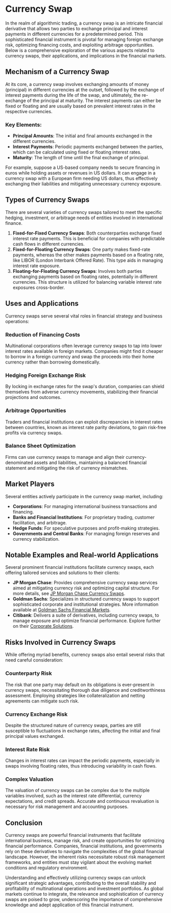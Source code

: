 # Currency Swap

In the realm of algorithmic trading, a currency swap is an intricate financial derivative that allows two parties to exchange principal and interest payments in different currencies for a predetermined period. This sophisticated financial instrument is pivotal for managing foreign exchange risk, optimizing financing costs, and exploiting arbitrage opportunities. Below is a comprehensive exploration of the various aspects related to currency swaps, their applications, and implications in the financial markets.

## Mechanism of a Currency Swap

At its core, a currency swap involves exchanging amounts of money (principal) in different currencies at the outset, followed by the exchange of interest payments during the life of the swap, and ultimately, the re-exchange of the principal at maturity. The interest payments can either be fixed or floating and are usually based on prevalent interest rates in the respective currencies.

### Key Elements:

- **Principal Amounts**: The initial and final amounts exchanged in the different currencies.
- **Interest Payments**: Periodic payments exchanged between the parties, which can be calculated using fixed or floating interest rates.
- **Maturity**: The length of time until the final exchange of principal.

For example, suppose a US-based company needs to secure financing in euros while holding assets or revenues in US dollars. It can engage in a currency swap with a European firm needing US dollars, thus effectively exchanging their liabilities and mitigating unnecessary currency exposure.

## Types of Currency Swaps

There are several varieties of currency swaps tailored to meet the specific hedging, investment, or arbitrage needs of entities involved in international finance.

1. **Fixed-for-Fixed Currency Swaps**: Both counterparties exchange fixed interest rate payments. This is beneficial for companies with predictable cash flows in different currencies.
2. **Fixed-for-Floating Currency Swaps**: One party makes fixed-rate payments, whereas the other makes payments based on a floating rate, like LIBOR (London Interbank Offered Rate). This type aids in managing interest rate exposure.
3. **Floating-for-Floating Currency Swaps**: Involves both parties exchanging payments based on floating rates, potentially in different currencies. This structure is utilized for balancing variable interest rate exposures cross-border.

## Uses and Applications

Currency swaps serve several vital roles in financial strategy and business operations:

### Reduction of Financing Costs

Multinational corporations often leverage currency swaps to tap into lower interest rates available in foreign markets. Companies might find it cheaper to borrow in a foreign currency and swap the proceeds into their home currency rather than borrowing domestically.

### Hedging Foreign Exchange Risk

By locking in exchange rates for the swap's duration, companies can shield themselves from adverse currency movements, stabilizing their financial projections and outcomes.

### Arbitrage Opportunities

Traders and financial institutions can exploit discrepancies in interest rates between countries, known as interest rate parity deviations, to gain risk-free profits via currency swaps.

### Balance Sheet Optimization

Firms can use currency swaps to manage and align their currency-denominated assets and liabilities, maintaining a balanced financial statement and mitigating the risk of currency mismatches.

## Market Players

Several entities actively participate in the currency swap market, including:

- **Corporations**: For managing international business transactions and financing.
- **Banks and Financial Institutions**: For proprietary trading, customer facilitation, and arbitrage.
- **Hedge Funds**: For speculative purposes and profit-making strategies.
- **Governments and Central Banks**: For managing foreign reserves and currency stabilization.

## Notable Examples and Real-world Applications

Several prominent financial institutions facilitate currency swaps, each offering tailored services and solutions to their clients:

- **JP Morgan Chase**: Provides comprehensive currency swap services aimed at mitigating currency risk and optimizing capital structure. For more details, see [JP Morgan Chase Currency Swaps](https://www.jpmorgan.com/solutions/global-research/foreign-exchange/analysis-and-strategy).
- **Goldman Sachs**: Specializes in structured currency swaps to support sophisticated corporate and institutional strategies. More information available at [Goldman Sachs Financial Markets](https://www.goldmansachs.com/services/global-markets/).
- **Citibank**: Delivers a suite of derivatives, including currency swaps, to manage exposure and optimize financial performance. Explore further on their [Corporate Solutions](https://www.citigroup.com/citi/about/countries-and-jurisdictions/united-states.html).

## Risks Involved in Currency Swaps

While offering myriad benefits, currency swaps also entail several risks that need careful consideration:

### Counterparty Risk

The risk that one party may default on its obligations is ever-present in currency swaps, necessitating thorough due diligence and creditworthiness assessment. Employing strategies like collateralization and netting agreements can mitigate such risk.

### Currency Exchange Risk

Despite the structured nature of currency swaps, parties are still susceptible to fluctuations in exchange rates, affecting the initial and final principal values exchanged.

### Interest Rate Risk

Changes in interest rates can impact the periodic payments, especially in swaps involving floating rates, thus introducing variability in cash flows.

### Complex Valuation

The valuation of currency swaps can be complex due to the multiple variables involved, such as the interest rate differential, currency expectations, and credit spreads. Accurate and continuous revaluation is necessary for risk management and accounting purposes.

## Conclusion

Currency swaps are powerful financial instruments that facilitate international business, manage risk, and create opportunities for optimizing financial performance. Companies, financial institutions, and governments rely on these derivatives to navigate the complexities of the global financial landscape. However, the inherent risks necessitate robust risk management frameworks, and entities must stay vigilant about the evolving market conditions and regulatory environment.

Understanding and effectively utilizing currency swaps can unlock significant strategic advantages, contributing to the overall stability and profitability of multinational operations and investment portfolios. As global markets continue to integrate, the relevance and sophistication of currency swaps are poised to grow, underscoring the importance of comprehensive knowledge and adept application of this financial instrument.